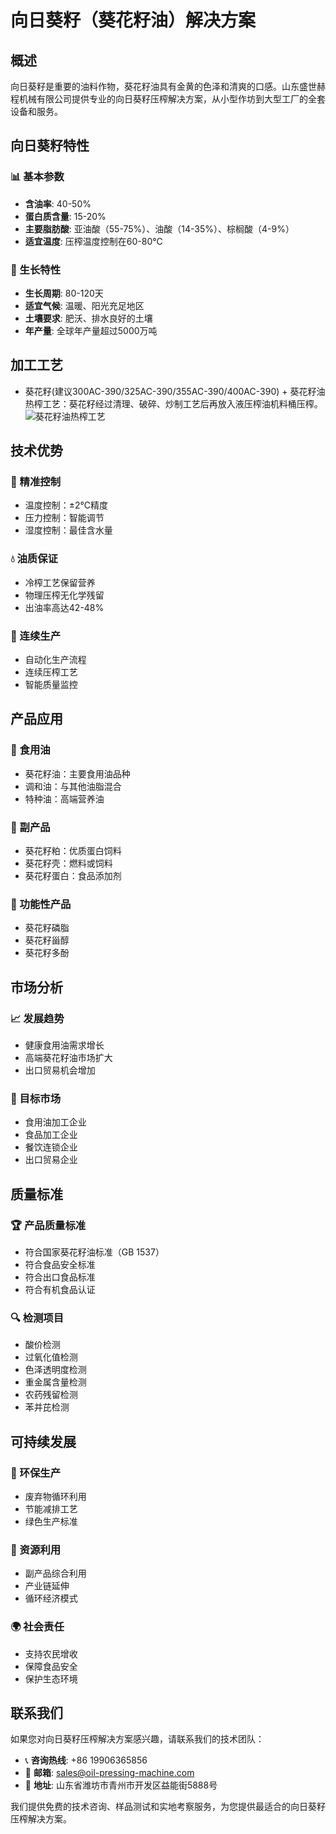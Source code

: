 # 向日葵籽（葵花籽油）解决方案

## 概述

向日葵籽是重要的油料作物，葵花籽油具有金黄的色泽和清爽的口感。山东盛世赫程机械有限公司提供专业的向日葵籽压榨解决方案，从小型作坊到大型工厂的全套设备和服务。

## 向日葵籽特性

### 📊 基本参数
- **含油率**: 40-50%
- **蛋白质含量**: 15-20%
- **主要脂肪酸**: 亚油酸（55-75%）、油酸（14-35%）、棕榈酸（4-9%）
- **适宜温度**: 压榨温度控制在60-80℃

### 🌱 生长特性
- **生长周期**: 80-120天
- **适宜气候**: 温暖、阳光充足地区
- **土壤要求**: 肥沃、排水良好的土壤
- **年产量**: 全球年产量超过5000万吨

## 加工工艺
+ 葵花籽(建议300AC-390/325AC-390/355AC-390/400AC-390)
            + 葵花籽油热榨工艺：葵花籽经过清理、破碎、炒制工艺后再放入液压榨油机料桶压榨。
            ![葵花籽油热榨工艺](/images/葵花籽热榨工艺概览_An%20Overview%20of%20the%20Hot%20Pressing%20Process%20of%20Sunflower%20seeds.png)


## 技术优势

### 🎯 精准控制
- 温度控制：±2℃精度
- 压力控制：智能调节
- 湿度控制：最佳含水量

### 💧 油质保证
- 冷榨工艺保留营养
- 物理压榨无化学残留
- 出油率高达42-48%

### 🔄 连续生产
- 自动化生产流程
- 连续压榨工艺
- 智能质量监控

## 产品应用

### 🍳 食用油
- 葵花籽油：主要食用油品种
- 调和油：与其他油脂混合
- 特种油：高端营养油

### 🥛 副产品
- 葵花籽粕：优质蛋白饲料
- 葵花籽壳：燃料或饲料
- 葵花籽蛋白：食品添加剂

### 💊 功能性产品
- 葵花籽磷脂
- 葵花籽甾醇
- 葵花籽多酚

## 市场分析

### 📈 发展趋势
- 健康食用油需求增长
- 高端葵花籽油市场扩大
- 出口贸易机会增加

### 🎯 目标市场
- 食用油加工企业
- 食品加工企业
- 餐饮连锁企业
- 出口贸易企业


## 质量标准

### 🏆 产品质量标准
- 符合国家葵花籽油标准（GB 1537）
- 符合食品安全标准
- 符合出口食品标准
- 符合有机食品认证

### 🔍 检测项目
- 酸价检测
- 过氧化值检测
- 色泽透明度检测
- 重金属含量检测
- 农药残留检测
- 苯并芘检测

## 可持续发展

### 🌱 环保生产
- 废弃物循环利用
- 节能减排工艺
- 绿色生产标准

### 🔄 资源利用
- 副产品综合利用
- 产业链延伸
- 循环经济模式

### 🌍 社会责任
- 支持农民增收
- 保障食品安全
- 保护生态环境

## 联系我们

如果您对向日葵籽压榨解决方案感兴趣，请联系我们的技术团队：

- 📞 **咨询热线**: +86 19906365856
- 📧 **邮箱**: sales@oil-pressing-machine.com
- 📍 **地址**: 山东省潍坊市青州市开发区益能街5888号

我们提供免费的技术咨询、样品测试和实地考察服务，为您提供最适合的向日葵籽压榨解决方案。